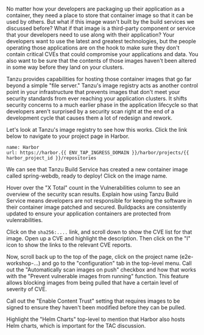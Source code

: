 No matter how your developers are packaging up their application as a container, they need a place to store that container image so that it can be used by others.  But what if this image wasn't built by the build services we discussed before?  What if that image is a third-party component or service that your developers need to use along with their application?  Your developers want to use the latest and greatest technologies, but the people operating those applications are on the hook to make sure they don't contain critical CVEs that could compromise your applications and data.  You also want to be sure that the contents of those images haven't been altered in some way before they land on your clusters.

Tanzu provides capabilities for hosting those container images that go far beyond a simple "file server."  Tanzu's image registry acts as another control point in your infrastructure that prevents images that don't meet your security standards from ever reaching your application clusters.  It shifts security concerns to a much earlier phase in the application lifecycle so that developers aren't surprised by a security scan right at the end of a development cycle that causes them a lot of redesign and rework.

Let's look at Tanzu's image registry to see how this works. Click the link below to navigate to your project page in Harbor.

```dashboard:reload-dashboard
name: Harbor
url: https://harbor.{{ ENV_TAP_INGRESS_DOMAIN }}/harbor/projects/{{ harbor_project_id }}/repositories
```

We can see that Tanzu Build Service has created a new container image called spring-webdb, ready to deploy! Click on the image name.

Hover over the "X Total" count in the Vulnerabilities column to see an overview of the security scan results. Explain how using Tanzu Build Service means developers are not responsible for keeping the software in their container image patched and secured. Buildpacks are consistently updated to ensure your application containers are protected from vulenrabilities.

Click on the `sha256:....` link, and scroll down to show the CVE list for that image.  Open up a CVE and highlight the description.  Then click on the "I" icon to show the links to the relevant CVE reports.

Now, scroll back up to the top of the page, click on the project name (e2e-workshop-...) and go to the "configuration" tab in the top-level menu.  Call out the "Automatically scan images on push" checkbox and how that works with the "Prevent vulnerable images from running" function.  This feature allows blocking images from being pulled that have a certain level of severity of CVE.

Call out the "Enable Content Trust" setting that requires images to be signed to ensure they haven't been modified before they can be pulled.

Highlight the "Helm Charts" top-level to mention that Harbor also hosts Helm charts, which is important for the TAC discussion.